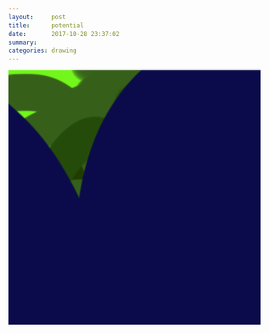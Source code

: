 ```yaml
---
layout:     post
title:      potential
date:       2017-10-28 23:37:02
summary:    
categories: drawing
---
```

![potential](/images/diary/potential.png "those diminished and these in danger.")
